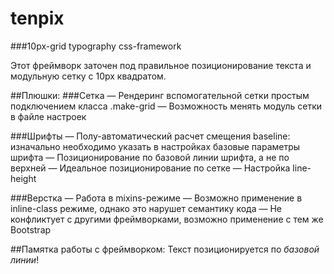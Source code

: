 # tenpix
###10px-grid typography css-framework

Этот фреймворк заточен под правильное позиционирование текста и модульную сетку с 10px квадратом.

##Плюшки:
###Сетка
— Рендеринг вспомогательной сетки простым подключением класса .make-grid
— Возможность менять модуль сетки в файле настроек

###Шрифты
— Полу-автоматический расчет смещения baseline: изначально необходимо указать в настройках базовые параметры шрифта
— Позиционирование по базовой линии шрифта, а не по верхней
— Идеальное позиционирование по сетке
— Настройка line-height

###Верстка
— Работа в mixins-режиме
— Возможно применение в inline-class режиме, однако это нарушет семантику кода
— Не конфликтует с другими фреймворками, возможно применение с тем же Bootstrap


##Памятка работы с фреймворком: Текст позиционируется по _базовой линии_!
